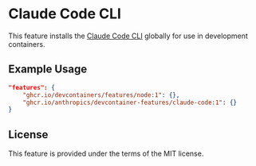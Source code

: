 # Claude Code CLI

This feature installs the [Claude Code CLI](https://github.com/anthropics/claude-code-cli) globally for use in development containers.

## Example Usage

```json
"features": {
    "ghcr.io/devcontainers/features/node:1": {},
    "ghcr.io/anthropics/devcontainer-features/claude-code:1": {}
}
```

## License

This feature is provided under the terms of the MIT license.